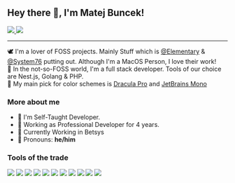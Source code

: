 ## Hey there 👋, I'm Matej Buncek!

<a href="https://twitter.com/TheMartes_">
  <img src="https://img.shields.io/badge/Twitter-@TheMartes-blue?logo=twitter&style=social">
</a>
<a href="https://www.linkedin.com/in/themartes/">
  <img src="https://img.shields.io/badge/LinkedIn-Matej Buncek-blue?logo=linkedin&style=social">
</a>

<hr>  

🕊 I'm a lover of FOSS projects. Mainly Stuff which is [@Elementary](https://github.com/elementary) & [@System76](https://github.com/system76) putting out. Although I'm a MacOS Person, I love their work! <br />
🎩 In the not-so-FOSS world, I'm a full stack developer. Tools of our choice are Nest.js, Golang & PHP. <br />
🚀 My main pick for color schemes is [Dracula Pro](https://draculatheme.com/pro) and [JetBrains Mono](https://www.jetbrains.com/lp/mono/)


### More about me

- 🔭 I'm Self-Taught Developer.
- 🌱 Working as Professional Developer for 4 years.
- 💪 Currently Working in Betsys
- 🙂 Pronouns: **he/him**

### Tools of the trade
<img src="https://img.shields.io/badge/macOS-black?logo=apple&style=for-the-badge"> <img src="https://img.shields.io/badge/golang-fafbfc?logo=go&style=for-the-badge">
<img src="https://img.shields.io/badge/Typescript-fafbfc?logo=typescript&style=for-the-badge">
<img src="https://img.shields.io/badge/PostgreSQL-fafbfc?logo=postgresql&style=for-the-badge">
<img src="https://img.shields.io/badge/nginx-019539?logo=nginx&style=for-the-badge">
<img src="https://img.shields.io/badge/react-282c34?logo=react&style=for-the-badge">
<img src="https://img.shields.io/badge/PHP-fafbfc?logo=php&style=for-the-badge">
<img src="https://img.shields.io/badge/vscode-007ACC?logo=visual%20studio%20code&style=for-the-badge">
<img src="https://img.shields.io/badge/Google%20Chrome-fafbfc?logo=google-chrome&style=for-the-badge">
<img src="https://img.shields.io/badge/iterm%202-000?logo=iterm2&style=for-the-badge">
<img src="https://img.shields.io/badge/bitwarden-175DDC?logo=bitwarden&style=for-the-badge">
